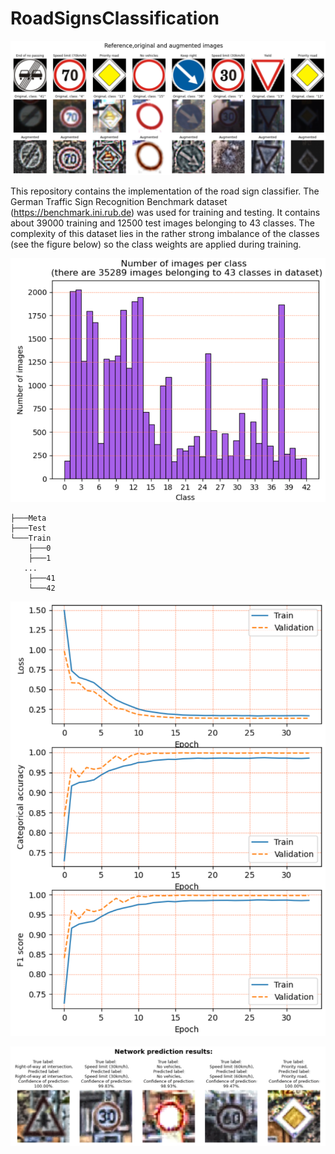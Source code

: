 # RoadSignsClassification
![img2.png](images/img2.PNG)

This repository contains the implementation of the road sign classifier. The German Traffic Sign Recognition Benchmark dataset (https://benchmark.ini.rub.de) was used for training and testing. It contains about 39000 training and 12500 test images belonging to 43 classes. The complexity of this dataset lies in the rather strong imbalance of the classes (see the figure below) so the class weights are applied during training.

![img3.png](images/img3.PNG)

```
├───Meta
├───Test
└───Train
    ├───0
    ├───1
   ...
    ├───41
    └───42
```
![img1.png](images/img1.PNG)

![img4.png](images/img4.PNG)

